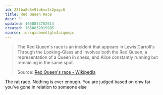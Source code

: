 ```yaml
---
id: 22lba8d5v9tokvo3s2pagc6
title: Red Queen Race
desc: ''
updated: 1650833752614
created: 1650832819985
source: iursqzabnmdtgtn4aiqomgx
---
```


> The Red Queen's race is an incident that appears in Lewis Carroll's Through the Looking-Glass and involves both the Red Queen, a representation of a Queen in chess, and Alice constantly running but remaining in the same spot. 
> 
> Source: [Red Queen's race - Wikipedia](https://en.wikipedia.org/wiki/Red_Queen%27s_race)

The rat race. Nothing is ever enough. You are judged based on ohw far you've gone in relation to someone else 
